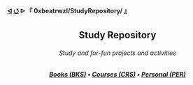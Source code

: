 <h4>
  <a href="https://github.com/0xbeatrwzl?tab=repositories">ᐊ</a>
  <a href="https://github.com/0xbeatrwzl/StudyRepository">⭯</a>
  ᐅ 『 0xbeatrwzl/StudyRepository/ 』
</h4>

<div align=center>
  <h2>Study Repository</h2>
</div>

<div align=center>
  <h6>Study and for-fun projects and activities</h6>
</div>

<div align=center>
  <h5><a href="https://github.com/0xbeatrwzl/StudyRepository/tree/main/BKS">Books (BKS)</a> • <a href="https://github.com/0xbeatrwzl/StudyRepository/tree/main/CRS">Courses (CRS)</a> • <a href="https://github.com/0xbeatrwzl/StudyRepository/tree/main/PER">Personal (PER)</a></h3>
</div>
